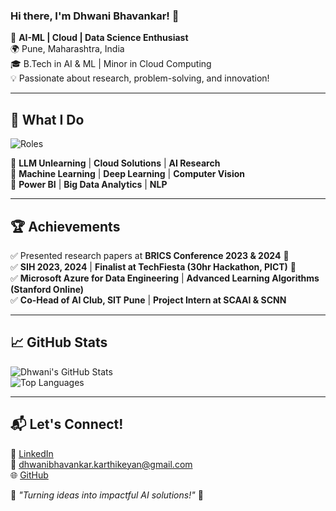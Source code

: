 ### Hi there, I'm Dhwani Bhavankar! 👋

🚀 **AI-ML | Cloud | Data Science Enthusiast**  
🌍 Pune, Maharashtra, India  
🎓 B.Tech in AI & ML | Minor in Cloud Computing  
💡 Passionate about research, problem-solving, and innovation!  

---

## 🚀 **What I Do**
![Roles](https://readme-typing-svg.herokuapp.com?font=Fira+Code&weight=500&size=20&pause=100&color=F70000&width=435&lines=AI+Engineer;Cloud+Engineer;Data+Scientist;ML+Researcher)

🔹 **LLM Unlearning** | **Cloud Solutions** | **AI Research**  
🔹 **Machine Learning** | **Deep Learning** | **Computer Vision**  
🔹 **Power BI** | **Big Data Analytics** | **NLP**

---

## 🏆 **Achievements**
✅ Presented research papers at **BRICS Conference 2023 & 2024** 📜  
✅ **SIH 2023, 2024** | **Finalist at TechFiesta (30hr Hackathon, PICT)** 🏅  
✅ **Microsoft Azure for Data Engineering** | **Advanced Learning Algorithms (Stanford Online)**  
✅ **Co-Head of AI Club, SIT Pune** | **Project Intern at SCAAI & SCNN**  

---

## 📈 **GitHub Stats**
![Dhwani's GitHub Stats](https://github-readme-stats.vercel.app/api?username=DhwaniBhavankarKarthikeyan&show_icons=true&theme=radical)  
![Top Languages](https://github-readme-stats.vercel.app/api/top-langs/?username=DhwaniBhavankarKarthikeyan&layout=compact&theme=radical)  

---

## 📬 **Let's Connect!**
🔗 [LinkedIn](https://www.linkedin.com/in/dhwani-bhavankar)  
📧 dhwanibhavankar.karthikeyan@gmail.com  
🌐 [GitHub](https://github.com/DhwaniBhavankarKarthikeyan)  

📌 *"Turning ideas into impactful AI solutions!"* 🚀
